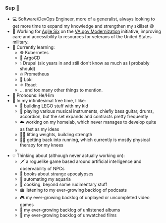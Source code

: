 ### Sup 👋
- 💻 Software/DevOps Engineer, more of a generalist, always looking to get more time to expand my knowledge and strengthen my skillset 😃
- 🏥 Working for [Agile Six](https://agile6.com/) on the [VA.gov Modernization](https://www.va.gov/modernization/) initiative, improving care and accessibility to resources for veterans of the United States military.
- 🌱 Currently learning:
  - ☸️ Kubernetes
  - 🦑 ArgoCD
  - 💧 Drupal (six years in and still don't know as much as I probably should)
  - 🔥 Prometheus
  - 📜 Loki
  - ⚛️ React
  - ... and too many other things to mention.
- 👴 Pronouns: He/Him
- 🎲 In my infinitesimal free time, I like:
  - 🧱 building LEGO stuff with my kid
  - 🎸 playing various musical instruments, chiefly bass guitar, drums, accordion, but the set expands and contracts pretty frequently
  - ☁️ working on my homelab, which never manages to develop quite as fast as my ideas
  - 🏋️‍♂️ lifting weights, building strength
  - 🏃‍♂️ getting back into running, which currently is mostly physical therapy for my knees
  - 
- 💡 Thinking about (although never actually working on):
  - 🗡️ a roguelike game based around artificial intelligence and observability of NPCs
  - 📖 books about strange apocalypses
  - 🐠 automating my aquaria
  - 🥞 cooking, beyond some rudimentary stuff
  - 📻 listening to my ever-growing backlog of podcasts
  - 🎮 my ever-growing backlog of unplayed or uncompleted video games
  - 🎵 my ever-growing backlog of unlistened albums
  - 🎥 my ever-growing backlog of unwatched films
    
<!--
**ndouglas/ndouglas** is a ✨ _special_ ✨ repository because its `README.md` (this file) appears on your GitHub profile.

Here are some ideas to get you started:

- 🔭 I’m currently working on ...
- 🌱 I’m currently learning ...
- 👯 I’m looking to collaborate on ...
- 🤔 I’m looking for help with ...
- 💬 Ask me about ...
- 📫 How to reach me: ...
- ⚡ Fun fact: ...
-->
